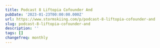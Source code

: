 ```yaml
---
title: Podcast 8 Liftopia Cofounder And
pubDate: '2023-01-23T00:00:00.000Z'
url: https://www.stormskiing.com/p/podcast-8-liftopia-cofounder-and
slug: podcast-8-liftopia-cofounder-and
description: ''
tags: []
changefreq: monthly
---
```


<!-- Add post content below -->
